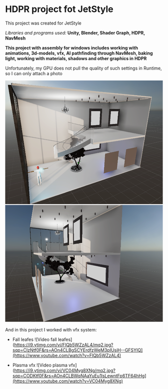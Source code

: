 # HDPR project fot JetStyle 

This project was created for JetStyle

_Libraries and programs used:_ **Unity, Blender, Shader Graph, HDPR, NavMesh**

**This project with assembly for windows includes working with animations, 3d-models, vfx, AI pathfinding through NavMesh, baking light, working with materials, shadows and other graphics in HDPR**

Unfortunately, my GPU does not pull the quality of such settings in Runtime, so I can only attach a photo

![View 1 Image](https://github.com/Shukret/HDPR-VFX-NavMesh-AI/blob/main/ImgPrev/View1.png)
![View 2 Image](https://github.com/Shukret/HDPR-VFX-NavMesh-AI/blob/main/ImgPrev/View2.png)

And in this project I worked with vfx system:
  * Fall leafes 
![Video fall leafes](https://i9.ytimg.com/vi/FlQb5WZzAL4/mq2.jpg?sqp=CIzNtf0F&rs=AOn4CLBgSCYErdfzWeM3pIUsiH--GFSYIQ](https://www.youtube.com/watch?v=FlQb5WZzAL4)
  
  * Plasma vfx 
 ![Video plasma vfx](https://i9.ytimg.com/vi/VC04Myg8XNg/mq2.jpg?sqp=CODKtf0F&rs=AOn4CLBWqNAaYuEu1lsLewntFp6TF64hHg](https://www.youtube.com/watch?v=VC04Myg8XNg)

